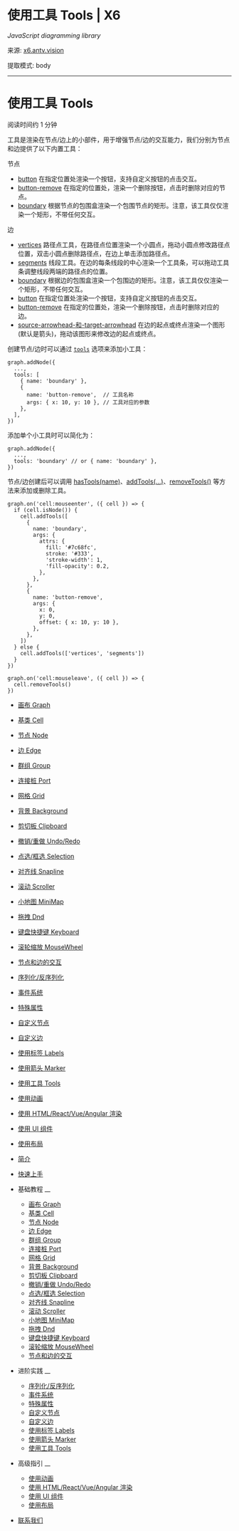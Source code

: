 # 使用工具 Tools | X6

_JavaScript diagramming library_

来源: [x6.antv.vision](https://x6.antv.vision/zh/docs/tutorial/intermediate/tools)

提取模式: body

---

# 使用工具 Tools

阅读时间约 1 分钟

工具是渲染在节点/边上的小部件，用于增强节点/边的交互能力，我们分别为节点和边提供了以下内置工具：

节点

- [button](https://x6.antv.vision/zh/docs/api/registry/node-tool#button) 在指定位置处渲染一个按钮，支持自定义按钮的点击交互。
- [button-remove](https://x6.antv.vision/zh/docs/api/registry/node-tool#button-remove) 在指定的位置处，渲染一个删除按钮，点击时删除对应的节点。
- [boundary](https://x6.antv.vision/zh/docs/api/registry/node-tool#boundary) 根据节点的包围盒渲染一个包围节点的矩形。注意，该工具仅仅渲染一个矩形，不带任何交互。

边

- [vertices](https://x6.antv.vision/zh/docs/api/registry/edge-tool#vertices) 路径点工具，在路径点位置渲染一个小圆点，拖动小圆点修改路径点位置，双击小圆点删除路径点，在边上单击添加路径点。
- [segments](https://x6.antv.vision/zh/docs/api/registry/edge-tool#segments) 线段工具。在边的每条线段的中心渲染一个工具条，可以拖动工具条调整线段两端的路径点的位置。
- [boundary](https://x6.antv.vision/zh/docs/api/registry/edge-tool#boundary) 根据边的包围盒渲染一个包围边的矩形。注意，该工具仅仅渲染一个矩形，不带任何交互。
- [button](https://x6.antv.vision/zh/docs/api/registry/edge-tool#button) 在指定位置处渲染一个按钮，支持自定义按钮的点击交互。
- [button-remove](https://x6.antv.vision/zh/docs/api/registry/edge-tool#button-remove) 在指定的位置处，渲染一个删除按钮，点击时删除对应的边。
- [source-arrowhead-和-target-arrowhead](https://x6.antv.vision/zh/docs/api/registry/edge-tool#source-arrowhead-%E5%92%8C-target-arrowhead) 在边的起点或终点渲染一个图形(默认是箭头)，拖动该图形来修改边的起点或终点。

创建节点/边时可以通过 [`tools`](https://x6.antv.vision/zh/docs/api/model/cell#tools) 选项来添加小工具：

    graph.addNode({
      ...,
      tools: [
        { name: 'boundary' },
        {
          name: 'button-remove',  // 工具名称
          args: { x: 10, y: 10 }, // 工具对应的参数
        },
      ],
    })

添加单个小工具时可以简化为：

    graph.addNode({
      ...,
      tools: 'boundary' // or { name: 'boundary' },
    })

节点/边创建后可以调用 [hasTools(name)](https://x6.antv.vision/zh/docs/api/model/cell#hastools)、[addTools(...)](https://x6.antv.vision/zh/docs/api/model/cell#addtools)、[removeTools()](https://x6.antv.vision/zh/docs/api/model/cell#removetools) 等方法来添加或删除工具。

    graph.on('cell:mouseenter', ({ cell }) => {
      if (cell.isNode()) {
        cell.addTools([
          {
            name: 'boundary',
            args: {
              attrs: {
                fill: '#7c68fc',
                stroke: '#333',
                'stroke-width': 1,
                'fill-opacity': 0.2,
              },
            },
          },
          {
            name: 'button-remove',
            args: {
              x: 0,
              y: 0,
              offset: { x: 10, y: 10 },
            },
          },
        ])
      } else {
        cell.addTools(['vertices', 'segments'])
      }
    })

    graph.on('cell:mouseleave', ({ cell }) => {
      cell.removeTools()
    })

- [画布 Graph](https://x6.antv.vision/zh/docs/tutorial/basic/graph)
- [基类 Cell](https://x6.antv.vision/zh/docs/tutorial/basic/cell)
- [节点 Node](https://x6.antv.vision/zh/docs/tutorial/basic/node)
- [边 Edge](https://x6.antv.vision/zh/docs/tutorial/basic/edge)
- [群组 Group](https://x6.antv.vision/zh/docs/tutorial/basic/group)
- [连接桩 Port](https://x6.antv.vision/zh/docs/tutorial/basic/port)
- [网格 Grid](https://x6.antv.vision/zh/docs/tutorial/basic/grid)
- [背景 Background](https://x6.antv.vision/zh/docs/tutorial/basic/background)
- [剪切板 Clipboard](https://x6.antv.vision/zh/docs/tutorial/basic/clipboard)
- [撤销/重做 Undo/Redo](https://x6.antv.vision/zh/docs/tutorial/basic/history)
- [点选/框选 Selection](https://x6.antv.vision/zh/docs/tutorial/basic/selection)
- [对齐线 Snapline](https://x6.antv.vision/zh/docs/tutorial/basic/snapline)
- [滚动 Scroller](https://x6.antv.vision/zh/docs/tutorial/basic/scroller)
- [小地图 MiniMap](https://x6.antv.vision/zh/docs/tutorial/basic/minimap)
- [拖拽 Dnd](https://x6.antv.vision/zh/docs/tutorial/basic/dnd)
- [键盘快捷键 Keyboard](https://x6.antv.vision/zh/docs/tutorial/basic/keyboard)
- [滚轮缩放 MouseWheel](https://x6.antv.vision/zh/docs/tutorial/basic/mousewheel)
- [节点和边的交互](https://x6.antv.vision/zh/docs/tutorial/basic/interacting)

- [序列化/反序列化](https://x6.antv.vision/zh/docs/tutorial/intermediate/serialization)
- [事件系统](https://x6.antv.vision/zh/docs/tutorial/intermediate/events)
- [特殊属性](https://x6.antv.vision/zh/docs/tutorial/intermediate/attrs)
- [自定义节点](https://x6.antv.vision/zh/docs/tutorial/intermediate/custom-node)
- [自定义边](https://x6.antv.vision/zh/docs/tutorial/intermediate/custom-edge)
- [使用标签 Labels](https://x6.antv.vision/zh/docs/tutorial/intermediate/edge-labels)
- [使用箭头 Marker](https://x6.antv.vision/zh/docs/tutorial/intermediate/marker)
- [使用工具 Tools](https://x6.antv.vision/zh/docs/tutorial/intermediate/tools)

- [使用动画](https://x6.antv.vision/zh/docs/tutorial/advanced/animation)
- [使用 HTML/React/Vue/Angular 渲染](https://x6.antv.vision/zh/docs/tutorial/advanced/react)
- [使用 UI 组件](https://x6.antv.vision/zh/docs/tutorial/advanced/components)
- [使用布局](https://x6.antv.vision/zh/docs/tutorial/advanced/layout)

- [简介](https://x6.antv.vision/zh/docs/tutorial/about)
- [快速上手](https://x6.antv.vision/zh/docs/tutorial/getting-started)
- 基础教程 \_\_

  - [画布 Graph](https://x6.antv.vision/zh/docs/tutorial/basic/graph)
  - [基类 Cell](https://x6.antv.vision/zh/docs/tutorial/basic/cell)
  - [节点 Node](https://x6.antv.vision/zh/docs/tutorial/basic/node)
  - [边 Edge](https://x6.antv.vision/zh/docs/tutorial/basic/edge)
  - [群组 Group](https://x6.antv.vision/zh/docs/tutorial/basic/group)
  - [连接桩 Port](https://x6.antv.vision/zh/docs/tutorial/basic/port)
  - [网格 Grid](https://x6.antv.vision/zh/docs/tutorial/basic/grid)
  - [背景 Background](https://x6.antv.vision/zh/docs/tutorial/basic/background)
  - [剪切板 Clipboard](https://x6.antv.vision/zh/docs/tutorial/basic/clipboard)
  - [撤销/重做 Undo/Redo](https://x6.antv.vision/zh/docs/tutorial/basic/history)
  - [点选/框选 Selection](https://x6.antv.vision/zh/docs/tutorial/basic/selection)
  - [对齐线 Snapline](https://x6.antv.vision/zh/docs/tutorial/basic/snapline)
  - [滚动 Scroller](https://x6.antv.vision/zh/docs/tutorial/basic/scroller)
  - [小地图 MiniMap](https://x6.antv.vision/zh/docs/tutorial/basic/minimap)
  - [拖拽 Dnd](https://x6.antv.vision/zh/docs/tutorial/basic/dnd)
  - [键盘快捷键 Keyboard](https://x6.antv.vision/zh/docs/tutorial/basic/keyboard)
  - [滚轮缩放 MouseWheel](https://x6.antv.vision/zh/docs/tutorial/basic/mousewheel)
  - [节点和边的交互](https://x6.antv.vision/zh/docs/tutorial/basic/interacting)

- 进阶实践 \_\_

  - [序列化/反序列化](https://x6.antv.vision/zh/docs/tutorial/intermediate/serialization)
  - [事件系统](https://x6.antv.vision/zh/docs/tutorial/intermediate/events)
  - [特殊属性](https://x6.antv.vision/zh/docs/tutorial/intermediate/attrs)
  - [自定义节点](https://x6.antv.vision/zh/docs/tutorial/intermediate/custom-node)
  - [自定义边](https://x6.antv.vision/zh/docs/tutorial/intermediate/custom-edge)
  - [使用标签 Labels](https://x6.antv.vision/zh/docs/tutorial/intermediate/edge-labels)
  - [使用箭头 Marker](https://x6.antv.vision/zh/docs/tutorial/intermediate/marker)
  - [使用工具 Tools](https://x6.antv.vision/zh/docs/tutorial/intermediate/tools)

- 高级指引 \_\_

  - [使用动画](https://x6.antv.vision/zh/docs/tutorial/advanced/animation)
  - [使用 HTML/React/Vue/Angular 渲染](https://x6.antv.vision/zh/docs/tutorial/advanced/react)
  - [使用 UI 组件](https://x6.antv.vision/zh/docs/tutorial/advanced/components)
  - [使用布局](https://x6.antv.vision/zh/docs/tutorial/advanced/layout)

- [联系我们](https://x6.antv.vision/zh/docs/tutorial/contact)
